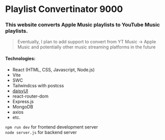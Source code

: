 # Playlist Convertinator 9000

### This website converts Apple Music playlists to YouTube Music playlists.

> Eventually, I plan to add support to convert from YT Music -> Apple Music and potentially other music streaming platforms in the future

#### Technologies:

- React (HTML, CSS, Javascript, Node.js)
- Vite
- SWC
- Tailwindcss with postcss
- [daisyUI](https://daisyui.com)
- react-router-dom
- Express.js
- MongoDB
- axios
- etc.

`npm run dev` for frontend development server\
`node server.js` for backend server
